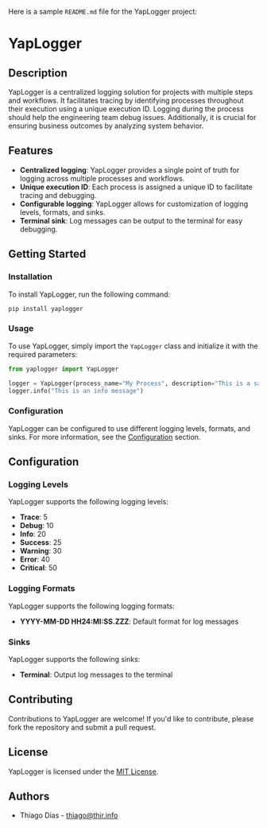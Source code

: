 Here is a sample `README.md` file for the YapLogger project:

**YapLogger**
================

**Description**
-----------

YapLogger is a centralized logging solution for projects with multiple steps and workflows. It facilitates tracing by identifying processes throughout their execution using a unique execution ID. Logging during the process should help the engineering team debug issues. Additionally, it is crucial for ensuring business outcomes by analyzing system behavior.

**Features**
-----------

* **Centralized logging**: YapLogger provides a single point of truth for logging across multiple processes and workflows.
* **Unique execution ID**: Each process is assigned a unique ID to facilitate tracing and debugging.
* **Configurable logging**: YapLogger allows for customization of logging levels, formats, and sinks.
* **Terminal sink**: Log messages can be output to the terminal for easy debugging.

**Getting Started**
---------------

### Installation

To install YapLogger, run the following command:

```
pip install yaplogger
```

### Usage

To use YapLogger, simply import the `YapLogger` class and initialize it with the required parameters:
```python
from yaplogger import YapLogger

logger = YapLogger(process_name="My Process", description="This is a sample process")
logger.info("This is an info message")
```

### Configuration

YapLogger can be configured to use different logging levels, formats, and sinks. For more information, see the [Configuration](#configuration) section.

**Configuration**
---------------

### Logging Levels

YapLogger supports the following logging levels:

* **Trace**: 5
* **Debug**: 10
* **Info**: 20
* **Success**: 25
* **Warning**: 30
* **Error**: 40
* **Critical**: 50

### Logging Formats

YapLogger supports the following logging formats:

* **YYYY-MM-DD HH24:MI:SS.ZZZ**: Default format for log messages

### Sinks

YapLogger supports the following sinks:

* **Terminal**: Output log messages to the terminal

**Contributing**
------------

Contributions to YapLogger are welcome! If you'd like to contribute, please fork the repository and submit a pull request.

**License**
-------

YapLogger is licensed under the [MIT License](LICENSE).

**Authors**
---------

* Thiago Dias - [thiago@thir.info](mailto:thiago@thir.info)

